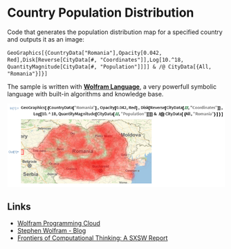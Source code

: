 # Country Population Distribution

Code that generates the population distribution map for a specified country and outputs it as an image:


```
GeoGraphics[{CountryData["Romania"],Opacity[0.042, Red],Disk[Reverse[CityData[#, "Coordinates"]],Log[10.^18, QuantityMagnitude[CityData[#, "Population"]]]] & /@ CityData[{All, "Romania"}]}]
```

The sample is written with **[Wolfram Language](http://www.wolfram.com/language)**, a very powerfull symbolic language with built-in algorithms and knowledge base.


![Alt text](https://github.com/orosandrei/Country-Population-Distribution/raw/master/Screenshot.png?raw=true "Wolfram Language - Population Distribution of a Country")


## Links

 * [Wolfram Programming Cloud](http://www.wolfram.com/programming-cloud)
 * [Stephen Wolfram - Blog](http://blog.stephenwolfram.com) 
 * [Frontiers of Computational Thinking: A SXSW Report](http://blog.stephenwolfram.com/2015/03/frontiers-of-computational-thinking-a-sxsw-report) 
